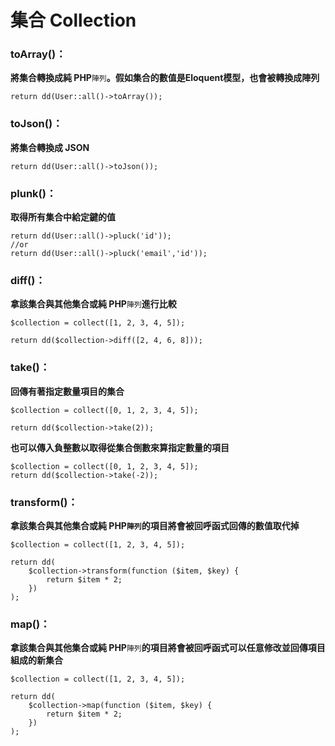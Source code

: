 # 集合 Collection

### toArray\(\)：

**將集合轉換成純 PHP**`陣列`**。假如集合的數值是Eloquent模型，也會被轉換成陣列**

```
return dd(User::all()->toArray());
```

### toJson\(\)：

**將集合轉換成 JSON**

```
return dd(User::all()->toJson());
```

### plunk\(\)：

**取得所有集合中給定鍵的值**

```
return dd(User::all()->pluck('id'));
//or 
return dd(User::all()->pluck('email','id'));
```

### diff\(\)：

**拿該集合與其他集合或純 PHP**`陣列`**進行比較**

```
$collection = collect([1, 2, 3, 4, 5]);

return dd($collection->diff([2, 4, 6, 8]));
```

### take\(\)：

**回傳有著指定數量項目的集合**

```
$collection = collect([0, 1, 2, 3, 4, 5]);

return dd($collection->take(2));
```

**也可以傳入負整數以取得從集合倒數來算指定數量的項目**

```
$collection = collect([0, 1, 2, 3, 4, 5]);
return dd($collection->take(-2));
```

### transform\(\)：

**拿該集合與其他集合或純 PHP`陣列`的項目將會被回呼函式回傳的數值取代掉**

```
$collection = collect([1, 2, 3, 4, 5]);

return dd(
    $collection->transform(function ($item, $key) {
        return $item * 2;
    })
);
```

### map\(\)：

**拿該集合與其他集合或純 PHP**`陣列`**的項目將會被回呼函式可以任意修改並回傳項目組成的新集合**

```
$collection = collect([1, 2, 3, 4, 5]);

return dd(
    $collection->map(function ($item, $key) {
        return $item * 2;
    })
);
```



